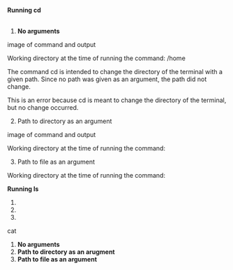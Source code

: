 
**Running cd** <br /> <br />

1. **No arguments** <br />

image of command and output <br />

Working directory at the time of running the command: /home <br />

The command cd is intended to change the directory of the terminal with a given path. Since no path was given as an argument, the path did not change. <br />

This is an error because cd is meant to change the directory of the terminal, but no change occurred. <br />




2. Path to directory as an argument <br />

image of command and output <br />

Working directory at the time of running the command: <br />





3. Path to file as an argument <br />

Working directory at the time of running the command: <br />




**Running ls**

1.
2.
3.

cat

1. **No arguments**
2. **Path to directory as an arugment**
3. **Path to file as an argument**

